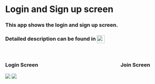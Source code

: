 # Login and Sign up screen
<h3> This app shows the login and sign up screen. </h3>
<h3> Detailed description can be found in  <a href="https://ordem.notion.site/Login-and-Sign-up-Screen-2d73ea9fb9254ea89a31a38223d2818e"> <img height="25" align=absmiddle src="https://img.shields.io/badge/Notion-%23000000.svg?style=for-the-badge&logo=notion&logoColor=white" alt="ordem-yoo" /></a>
</h3>
<br>
<h3> Login Screen　　　　　　　　　　　　　　　　Join Screen</h3>
<div>
<img src="https://s3.us-west-2.amazonaws.com/secure.notion-static.com/c76bb054-1b66-4f49-bfb4-f7d2bcf98f09/Untitled.png?X-Amz-Algorithm=AWS4-HMAC-SHA256&X-Amz-Content-Sha256=UNSIGNED-PAYLOAD&X-Amz-Credential=AKIAT73L2G45EIPT3X45%2F20221004%2Fus-west-2%2Fs3%2Faws4_request&X-Amz-Date=20221004T152006Z&X-Amz-Expires=86400&X-Amz-Signature=e7855cb4a9dcd1aeca90d05fd92ae7d38fb936a657bec578005c12a5721906a6&X-Amz-SignedHeaders=host&response-content-disposition=filename%20%3D%22Untitled.png%22&x-id=GetObject">
<img src="https://s3.us-west-2.amazonaws.com/secure.notion-static.com/eb819ac6-735b-47b4-8950-44f47c887979/Untitled.png?X-Amz-Algorithm=AWS4-HMAC-SHA256&X-Amz-Content-Sha256=UNSIGNED-PAYLOAD&X-Amz-Credential=AKIAT73L2G45EIPT3X45%2F20221004%2Fus-west-2%2Fs3%2Faws4_request&X-Amz-Date=20221004T152030Z&X-Amz-Expires=86400&X-Amz-Signature=e5b66457bd4b7f4e79c9c14335d925ef1178671115ab601619934dd111abd883&X-Amz-SignedHeaders=host&response-content-disposition=filename%20%3D%22Untitled.png%22&x-id=GetObject">
</div>